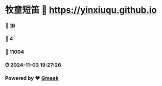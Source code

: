 # 牧童短笛 :link: https://yinxiuqu.github.io 
### :page_facing_up: [19](https://yinxiuqu.github.io/tag.html) 
### :speech_balloon: 4 
### :hibiscus: 11004 
### :alarm_clock: 2024-11-03 19:27:26 
### Powered by :heart: [Gmeek](https://github.com/Meekdai/Gmeek)
